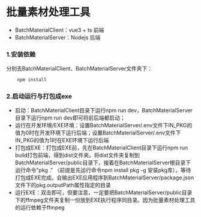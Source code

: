 

# 批量素材处理工具

- BatchMaterialClient：vue3 + ts 前端
- BatchMaterialServer：Nodejs 后端

### 1.安装依赖
  分别去BatchMaterialClient、BatchMaterialServer文件夹下：
```javascript
	npm install
```

### 2.启动运行与打包成exe
- 启动：BatchMaterialClient目录下运行npm run dev，BatchMaterialServer目录下运行npm run dev即可将前后端都启动；
- 运行在开发环境/EXE环境：设置BatchMaterialServer/.env文件下IN_PKG的值为0时在开发环境下运行后端；设置BatchMaterialServer/.env文件下IN_PKG的值为1时在EXE环境下运行后端
- 打包成EXE：打包成EXE前，先在BatchMaterialClient目录下运行npm run build打包前端，得到dist文件夹。将dist文件夹复制到BatchMaterialServer/public目录下，接着在BatchMaterialServer根目录下运行命令"pkg ." （前提是先运行命令npm install pkg -g 安装pkg库），等待打包成EXE完成。会输出EXE应用程序到BatchMaterialServer/package.json文件下的pkg.outputPath属性指定的目录
- 运行EXE：双击即可，但要注意，一定要把BatchMaterialServer/public目录下的ffmpeg文件夹复制一份放到EXE执行程序同目录。因为批量素材处理工具的运行依赖于ffmpeg




